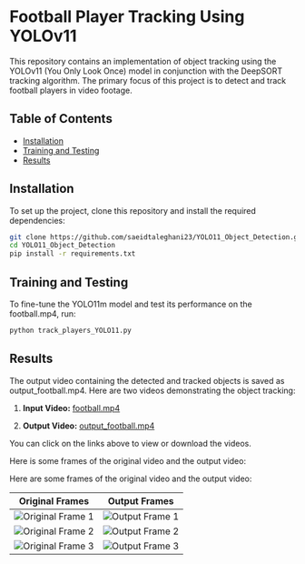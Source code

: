# Football Player Tracking Using YOLOv11

This repository contains an implementation of object tracking using the YOLOv11 (You Only Look Once) model in conjunction with the DeepSORT tracking algorithm. The primary focus of this project is to detect and track football players in video footage.

## Table of Contents

- [Installation](#installation)
- [Training and Testing ](#training)
- [Results](#results)

## Installation

To set up the project, clone this repository and install the required dependencies:

```bash
git clone https://github.com/saeidtaleghani23/YOLO11_Object_Detection.git
cd YOLO11_Object_Detection
pip install -r requirements.txt
```
## Training and Testing
To fine-tune the YOLO11m model and test its performance on the football.mp4, run:
```bash
python track_players_YOLO11.py
```

## Results
The output video containing the detected and tracked objects is saved as output_football.mp4. 
Here are two videos demonstrating the object tracking:
1. **Input Video:** [football.mp4](https://github.com/saeidtaleghani23/YOLO11_Object_Detection/raw/main/football.mp4)

2. **Output Video:** [output_football.mp4](https://github.com/saeidtaleghani23/YOLO11_Object_Detection/raw/main/output_football.mp4)

You can click on the links above to view or download the videos.

Here is some frames of the original video and the output video:

Here are some frames of the original video and the output video:

| Original Frames                   | Output Frames                      |
|-----------------------------------|------------------------------------|
| ![Original Frame 1](path/to/original_frame_1.jpg) | ![Output Frame 1](path/to/output_frame_1.jpg) |
| ![Original Frame 2](path/to/original_frame_2.jpg) | ![Output Frame 2](path/to/output_frame_2.jpg) |
| ![Original Frame 3](path/to/original_frame_3.jpg) | ![Output Frame 3](path/to/output_frame_3.jpg) |
